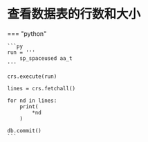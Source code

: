 # 查看数据表的行数和大小

=== "python"

    ```py
    run = '''
        sp_spaceused aa_t
    '''

    crs.execute(run)

    lines = crs.fetchall()

    for nd in lines:
        print(
            *nd
        )

    db.commit()
    ```